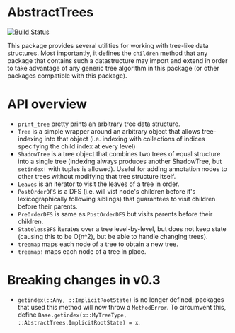 # AbstractTrees

[![Build Status](https://travis-ci.org/Keno/AbstractTrees.jl.svg?branch=master)](https://travis-ci.org/Keno/AbstractTrees.jl)

This package provides several utilities for working with tree-like data structures. Most importantly, it defines the `children` method that any package that contains such a datastructure may import and extend in order to take advantage of any generic tree algorithm in this package (or other packages compatible with this package).

# API overview

- `print_tree` pretty prints an arbitrary tree data structure.
- `Tree` is a simple wrapper around an arbitrary object that allows tree-indexing into that object (i.e. indexing with collections of indices specifying the child index at every level)
- `ShadowTree` is a tree object that combines two trees of equal structure into a single tree (indexing always produces another ShadowTree, but `setindex!` with tuples is allowed). Useful for adding annotation nodes to other trees without modifying that tree structure itself.
- `Leaves` is an iterator to visit the leaves of a tree in order.
- `PostOrderDFS` is a DFS (i.e. will vist node's children before it's lexicographically following siblings) that guarantees to visit children before their parents.
- `PreOrderDFS` is same as `PostOrderDFS` but visits parents before their children.
- `StatelessBFS` iterates over a tree level-by-level, but does not keep state (causing this to be O(n^2), but be able to handle changing trees).
- `treemap` maps each node of a tree to obtain a new tree.
- `treemap!` maps each node of a tree in place.

# Breaking changes in v0.3

- `getindex(::Any, ::ImplicitRootState)` is no longer defined; packages
  that used this method will now throw a `MethodError`. To circumvent this,
  define `Base.getindex(x::MyTreeType, ::AbstractTrees.ImplicitRootState) = x`.

